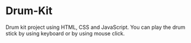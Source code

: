 # Drum-Kit
Drum kit project using HTML, CSS and JavaScript. You can play the drum stick by using keyboard or by using mouse click. 
